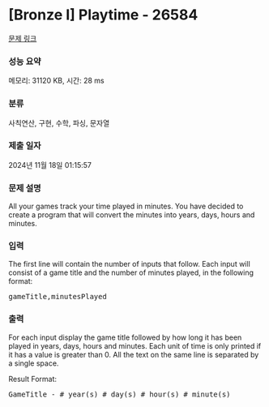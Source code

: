 # [Bronze I] Playtime - 26584 

[문제 링크](https://www.acmicpc.net/problem/26584) 

### 성능 요약

메모리: 31120 KB, 시간: 28 ms

### 분류

사칙연산, 구현, 수학, 파싱, 문자열

### 제출 일자

2024년 11월 18일 01:15:57

### 문제 설명

<p>All your games track your time played in minutes. You have decided to create a program that will convert the minutes into years, days, hours and minutes.</p>

<p> </p>

### 입력 

 <p>The first line will contain the number of inputs that follow. Each input will consist of a game title and the number of minutes played, in the following format:</p>

<pre>gameTitle,minutesPlayed</pre>

### 출력 

 <p>For each input display the game title followed by how long it has been played in years, days, hours and minutes. Each unit of time is only printed if it has a value is greater than 0. All the text on the same line is separated by a single space.</p>

<p>Result Format:</p>

<pre>GameTitle - # year(s) # day(s) # hour(s) # minute(s)</pre>

